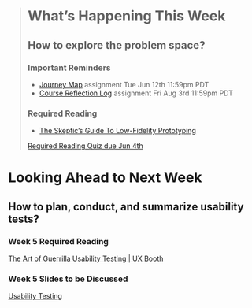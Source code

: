 <blockquote class="announcement">

# What’s Happening This Week
## How to explore the problem space?
### Important Reminders
* [Journey Map](#) assignment <span class='badge'> Tue Jun 12th 11:59pm PDT</span>
* [Course Reflection Log](#) assignment <span class='badge'> Fri Aug 3rd 11:59pm PDT</span>

### Required Reading
* [The Skeptic’s Guide To Low-Fidelity Prototyping](https://www.smashingmagazine.com/2014/10/the-skeptics-guide-to-low-fidelity-prototyping/)

[Required Reading Quiz due Jun 4th](https://canvas.sfu.ca/courses/44038/quizzes/166553 ':class=button')

</blockquote>

# Looking Ahead to Next Week
## How to plan, conduct, and summarize usability tests?
### Week 5 Required Reading
<a class="embedly-card" data-card-theme="light" data-card-controls="0" data-card-align="left" href="http://www.uxbooth.com/articles/the-art-of-guerrilla-usability-testing/">The Art of Guerrilla Usability Testing | UX Booth</a>

### Week 5 Slides to be Discussed
[Usability Testing](https://www.google.ca/slides/about/)